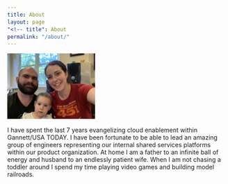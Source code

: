```yaml
---
title: About
layout: page
"<!-- title": About
permalink: "/about/"
---
```


<kbd>
  <img src="/static/family.JPG" width="40%">
</kbd>

I have spent the last 7 years evangelizing cloud enablement within Gannett/USA TODAY. I have been fortunate to be able to lead an amazing group of engineers representing our internal shared services platforms within our product organization. At home I am a father to an infinite ball of energy and husband to an endlessly patient wife. When I am not chasing a toddler around I spend my time playing video games and building model railroads.
